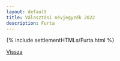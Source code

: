 ```yaml
---
layout: default
title: Választási névjegyzék 2022
description: Furta
---
```


{% include settlementHTMLs/Furta.html %}

[Vissza](./)